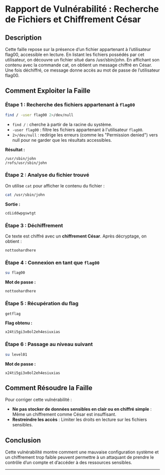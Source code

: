 # Rapport de Vulnérabilité : Recherche de Fichiers et Chiffrement César

## Description

Cette faille repose sur la présence d’un fichier appartenant à l’utilisateur flag00, accessible en lecture. En listant les fichiers possédés par cet utilisateur, on découvre un fichier situé dans /usr/sbin/john. En affichant son contenu avec la commande cat, on obtient un message chiffré en César. Une fois déchiffré, ce message donne accès au mot de passe de l’utilisateur flag00.

## Comment Exploiter la Faille

### Étape 1 : Recherche des fichiers appartenant à `flag00`

```bash
find / -user flag00 2>/dev/null
```

* `find /` : cherche à partir de la racine du système.
* `-user flag00` : filtre les fichiers appartenant à l'utilisateur `flag00`.
* `2>/dev/null` : redirige les erreurs (comme les "Permission denied") vers null pour ne garder que les résultats accessibles.

**Résultat :**

```
/usr/sbin/john
/rofs/usr/sbin/john
```

### Étape 2 : Analyse du fichier trouvé

On utilise `cat` pour afficher le contenu du fichier :

```bash
cat /usr/sbin/john
```

**Sortie :**

```
cdiiddwpgswtgt
```

### Étape 3 : Déchiffrement

Ce texte est chiffré avec un **chiffrement César**.
Après décryptage, on obtient :

```
nottoohardhere
```

### Étape 4 : Connexion en tant que `flag00`

```bash
su flag00
```

**Mot de passe :**

```
nottoohardhere
```

### Étape 5 : Récupération du flag

```bash
getflag
```

**Flag obtenu :**

```
x24ti5gi3x0ol2eh4esiuxias
```

### Étape 6 : Passage au niveau suivant

```bash
su level01
```

**Mot de passe :**

```
x24ti5gi3x0ol2eh4esiuxias
```

## Comment Résoudre la Faille

Pour corriger cette vulnérabilité :

* **Ne pas stocker de données sensibles en clair ou en chiffré simple** : Même un chiffrement comme César est insuffisant.
* **Restreindre les accès** : Limiter les droits en lecture sur les fichiers sensibles.

## Conclusion

Cette vulnérabilité montre comment une mauvaise configuration système et un chiffrement trop faible peuvent permettre à un attaquant de prendre le contrôle d’un compte et d’accéder à des ressources sensibles.

---